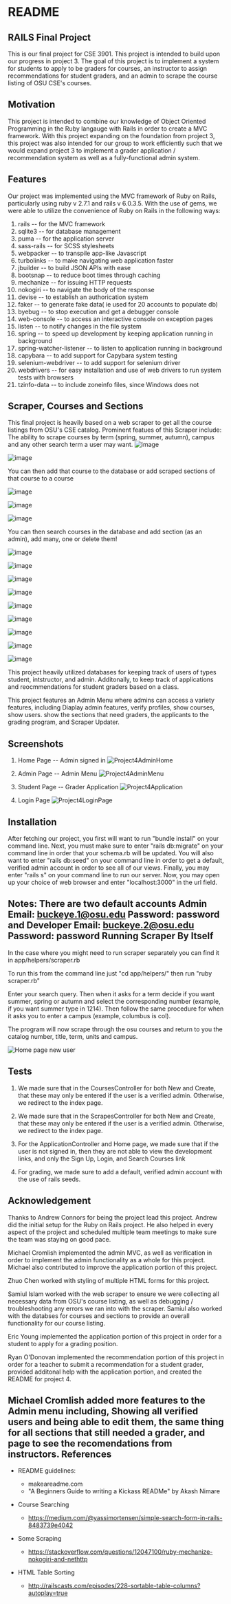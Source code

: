 # README


RAILS Final Project
-----------------------
This is our final project for CSE 3901. This project is intended to build upon our progress in project 3. The goal of this project is to implement
a system for students to apply to be graders for courses, an instructor to assign recommendations for student graders, and an admin to
scrape the course listing of OSU CSE's courses.

Motivation
-------------
This project is intended to combine our knowledge of Object Oriented Programming in the Ruby langauge
with Rails in order to create a MVC framework. With this project expanding on the foundation from project 3, this
project was also intended for our group to work efficiently such that we would expand project 3 to implement
a grader application / recommendation system as well as a fully-functional admin system.

Features
-----------
Our project was implemented using the MVC framework of Ruby on Rails, particularly using ruby v 2.7.1 and rails v 6.0.3.5.
With the use of gems, we were able to utilize the convenience of Ruby on Rails in the following ways:
1) rails                      -- for the MVC framework
2) sqlite3                    -- for database management
3) puma                       -- for the application server
4) sass-rails                 -- for SCSS stylesheets
5) webpacker                  -- to transpile app-like Javascript
6) turbolinks                 -- to make navigating web application faster
7) jbuilder                   -- to build JSON APIs with ease
8) bootsnap                   -- to reduce boot times through caching
9) mechanize                  -- for issuing HTTP requests
10) nokogiri                  -- to navigate the body of the response
11) devise                    -- to establish an authorication system
12) faker                     -- to generate fake data( ie used for 20 accounts to populate db)
13) byebug                    -- to stop execution and get a debugger console
14) web-console               -- to access an interactive console on exception pages
15) listen                    -- to notify changes in the file system
16) spring                    -- to speed up development by keeping application running in background
17) spring-watcher-listener   -- to listen to application running in background
18) capybara                  -- to add support for Capybara system testing
19) selenium-webdriver        -- to add support for selenium driver
20) webdrivers                -- for easy installation and use of web drivers to run system tests with browsers
21) tzinfo-data               -- to include zoneinfo files, since Windows does not

Scraper, Courses and Sections
-------
This final project is heavily based on a web scraper to get all the course listings from OSU's CSE catalog. Prominent featues of this Scraper include: The ability to scrape courses by term (spring, summer, autumn), campus and any other search term a user may want.
![image](https://user-images.githubusercontent.com/75758107/115470827-f2158e80-a204-11eb-8e31-4e397a6535a5.png)


![image](https://user-images.githubusercontent.com/75758107/115470914-16716b00-a205-11eb-905e-9ec2c41e0d7a.png)


You can then add that course to the database or add scraped sections of that course to a course


![image](https://user-images.githubusercontent.com/75758107/115471009-46b90980-a205-11eb-9994-d3c723fed013.png)


![image](https://user-images.githubusercontent.com/75758107/115471035-4fa9db00-a205-11eb-9fc4-5d9614d3831f.png)


![image](https://user-images.githubusercontent.com/75758107/115471356-d3fc5e00-a205-11eb-9bc4-c42cba552626.png)


You can then search courses in the database and add section (as an admin), add many, one or delete them!


![image](https://user-images.githubusercontent.com/75758107/115471420-f3938680-a205-11eb-96b4-1740e6286d45.png)


![image](https://user-images.githubusercontent.com/75758107/115471438-fc845800-a205-11eb-8345-ca67cba09653.png)


![image](https://user-images.githubusercontent.com/75758107/115471484-1160eb80-a206-11eb-901f-1d6fed3fe5ab.png)


![image](https://user-images.githubusercontent.com/75758107/115471501-16259f80-a206-11eb-80fc-1aaf2c6620c4.png)


![image](https://user-images.githubusercontent.com/75758107/115471528-1f167100-a206-11eb-8b27-2b6178ccd3d4.png)


![image](https://user-images.githubusercontent.com/75758107/115471543-250c5200-a206-11eb-8d4f-34c5fdfaf6f0.png)


![image](https://user-images.githubusercontent.com/75758107/115471588-36edf500-a206-11eb-985c-8c9fcba47726.png)


![image](https://user-images.githubusercontent.com/75758107/115471665-59800e00-a206-11eb-8609-6f76f423ddb7.png)


![image](https://user-images.githubusercontent.com/75758107/115471792-8a604300-a206-11eb-9d59-d9983642af04.png)


This project heavily utilized databases for keeping track of users of types student, intstructor, and admin. Additonally, to keep track of applications and reocmmendations for student graders based on a class. 

This project features an Admin Menu where admins can access a variety features, including Diaplay admin features, verify profiles, show courses, show users. show the sections that need graders, the applicants to the grading program, and Scraper Updater.

Screenshots
----------
1) Home Page -- Admin signed in
![Project4AdminHome](https://user-images.githubusercontent.com/77405607/115470665-ab279900-a204-11eb-80cd-082944d3023a.JPG)

2) Admin Page -- Admin Menu
![Project4AdminMenu](https://user-images.githubusercontent.com/77405607/115471313-c2b35180-a205-11eb-8030-cc6b62476d48.JPG)

3) Student Page -- Grader Application
![Project4Application](https://user-images.githubusercontent.com/77405607/115471377-deb6f300-a205-11eb-8b5e-9bec80e4c968.JPG)

4) Login Page
![Project4LoginPage](https://user-images.githubusercontent.com/77405607/115471432-f9896780-a205-11eb-8df2-466cd4fbc10d.JPG)

Installation
-------------
After fetching our project, you first will want to run "bundle install" on your command line.
Next, you must make sure to enter "rails db:migrate" on your command line in order that your schema.rb will be updated.
You will also want to enter "rails db:seed" on your command line in order to get a default, verified admin account in order to see all of our views.
Finally, you may enter "rails s" on your command line to run our server.
Now, you may open up your choice of web browser and enter "localhost:3000" in the url field.

Notes: There are two default accounts Admin Email: buckeye.1@osu.edu Password: password and Developer Email: buckeye.2@osu.edu Password: password
Running Scraper By Itself
--------------------------
In the case where you might need to run scraper separately you can find it in app/helpers/scraper.rb

To run this from the command line just "cd app/helpers/" then run "ruby scraper.rb"

Enter your search query. Then when it asks for a term decide if you want summer, spring or autumn and select the corresponding number (example, if you want summer type in 1214).
Then follow the same procedure for when it asks you to enter a campus (example, columbus is col).

The program will now scrape through the osu courses and return to you the catalog number, title, term, units and campus.

![Home page new user](https://i.imgur.com/suSf2YL.png)

Tests
------

1) We made sure that in the CoursesController for both New and Create, that these may only be entered if the user is a verified admin. Otherwise, we redirect to the index page.


2) We made sure that in the ScrapesController for both New and Create, that these may only be entered if the user is a verified admin. Otherwise, we redirect to the index page.

3) For the ApplicationController and Home page, we made sure that if the user is not signed in, then they are not able to view the development links, and only the Sign Up, Login, and Search Courses link

4) For grading, we made sure to add a default, verified admin account with the use of rails seeds.


Acknowledgement
---------

Thanks to Andrew Connors for being the project lead this project. Andrew did the initial setup for the Ruby on Rails project.
He also helped in every aspect of the project and scheduled multiple team meetings to make sure the team was staying on good pace.

Michael Cromlish implemented the admin MVC, as well as verification in order to implement the admin functionality as a whole for this project. Michael also contributed to improve the application portion of this project.

Zhuo Chen worked with styling of multiple HTML forms for this project.

Samiul Islam worked with the web scraper to ensure we were collecting all necessary data from OSU's course listing,
as well as debugging / troubleshooting any errors we ran into with the scraper. Samiul also worked with the databses for courses and sections
to provide an overall functionality for our course listing.

Eric Young implemented the application portion of this project in order for a student to apply for a grading position.

Ryan O'Donovan implemented the recommendation portion of this project in order for a teacher to submit a recommendation for a student grader, provided additonal help
with the application portion, and created the README for project 4.

Michael Cromlish added more features to the Admin menu including, Showing all verified users and being able to edit them, the same thing for all sections that still needed a grader, and page to see the recomendations from instructors.
References
----------
- README guidelines:
    -  makeareadme.com
    -  "A Beginners Guide to writing a Kickass READMe" by Akash Nimare

- Course Searching
    - https://medium.com/@yassimortensen/simple-search-form-in-rails-8483739e4042
 - Some Scraping
     - https://stackoverflow.com/questions/12047100/ruby-mechanize-nokogiri-and-nethttp
- HTML Table Sorting
	- http://railscasts.com/episodes/228-sortable-table-columns?autoplay=true
